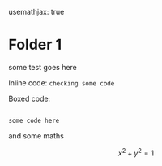 
usemathjax: true

# Folder 1


some test goes here

Inline code: ``` checking some code ```

Boxed code:

```

some code here

```

and some maths

$$ x^2 + y^2 = 1 $$